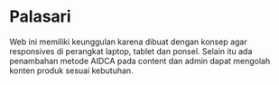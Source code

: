 # Palasari
Web ini memiliki keunggulan karena dibuat dengan konsep agar responsives di perangkat laptop, tablet dan ponsel. Selain itu ada penambahan metode AIDCA pada content dan admin dapat mengolah konten produk sesuai kebutuhan.

